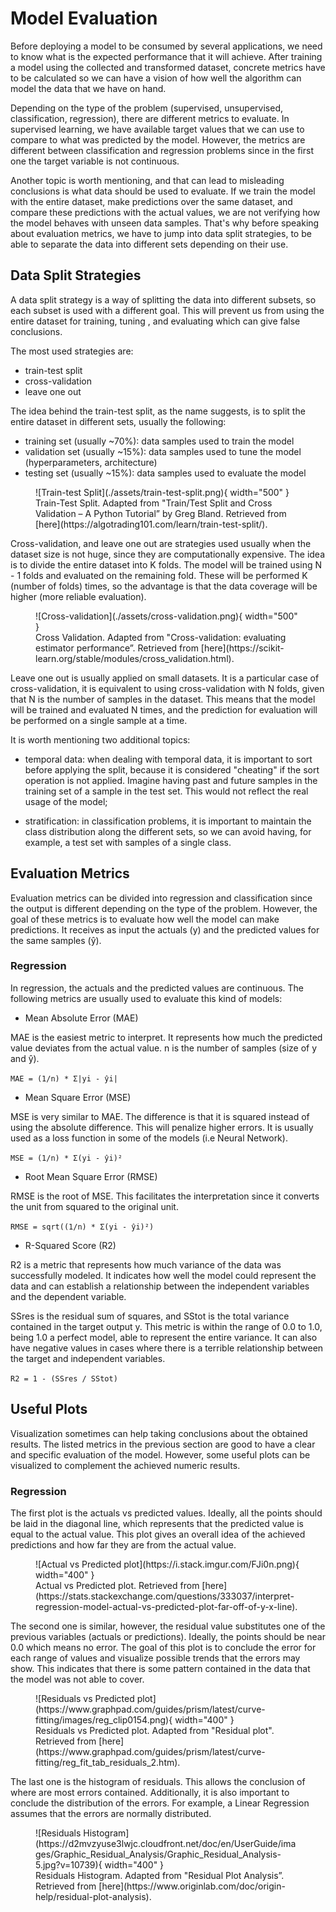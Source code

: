 # Model Evaluation

Before deploying a model to be consumed by several applications,
we need to know what is the expected performance that it will achieve.
After training a model using the collected and transformed dataset,
concrete metrics have to be calculated so we can have a vision of
how well the algorithm can model the data that we have on hand.

Depending on the type of the problem (supervised, unsupervised,
classification, regression), there are different metrics
to evaluate. In supervised learning, we have available target values
that we can use to compare to what was predicted by the model.
However, the metrics are different between classification and regression problems
since in the first one the target variable is not continuous.

Another topic is worth mentioning, and that can lead to misleading
conclusions is what data should be used to evaluate. If we train
the model with the entire dataset, make predictions over the same dataset,
and compare these predictions with the actual values, we are not
verifying how the model behaves with unseen data samples. That's why
before speaking about evaluation metrics, we have to jump into
data split strategies, to be able to separate the data into
different sets depending on their use.

## Data Split Strategies

A data split strategy is a way of splitting the data
into different subsets, so each subset is used with a different goal.
This will prevent us from using the entire dataset for training, tuning
, and evaluating which can give false conclusions.

The most used strategies are:

- train-test split
- cross-validation
- leave one out

The idea behind the train-test split, as the name suggests, is to split
the entire dataset in different sets, usually the following:

- training set (usually ~70%): data samples used to train the model
- validation set (usually ~15%): data samples used to tune the model
  (hyperparameters, architecture)
- testing set (usually ~15%): data samples used to evaluate the model

<figure markdown>
  ![Train-test Split](./assets/train-test-split.png){ width="500" }
    <figcaption>
        Train-Test Split. Adapted from "Train/Test Split and Cross Validation – A Python Tutorial” by Greg Bland. 
        Retrieved from [here](https://algotrading101.com/learn/train-test-split/).
    </figcaption>
</figure>

Cross-validation, and leave one out are strategies used usually when
the dataset size is not huge, since they are computationally expensive.
The idea is to divide the entire dataset into K folds. The model
will be trained using N - 1 folds and evaluated on the remaining fold.
These will be performed K (number of folds) times, so the advantage is that
the data coverage will be higher (more reliable evaluation).

<figure markdown>
  ![Cross-validation](./assets/cross-validation.png){ width="500" }
    <figcaption>
        Cross Validation. Adapted from "Cross-validation: evaluating estimator performance”. 
        Retrieved from [here](https://scikit-learn.org/stable/modules/cross_validation.html).
    </figcaption>
</figure>

Leave one out is usually applied on small datasets. It is a particular case
of cross-validation, it is equivalent to using cross-validation with
N folds, given that N is the number of samples in the dataset.
This means that the model will be trained and evaluated N times,
and the prediction for evaluation will be performed on a single
sample at a time.

It is worth mentioning two additional topics:

- temporal data: when dealing with temporal data, it is
  important to sort before applying the split, because
  it is considered "cheating" if the sort operation
  is not applied. Imagine having past and future samples
  in the training set of a sample in the test set. This
  would not reflect the real usage of the model;

- stratification: in classification problems, it is important
  to maintain the class distribution along the different sets,
  so we can avoid having, for example, a test set with samples
  of a single class.

## Evaluation Metrics

Evaluation metrics can be divided into regression and classification
since the output is different depending on the type of the problem.
However, the goal of these metrics is to evaluate how well the model
can make predictions. It receives as input the actuals (y) and
the predicted values for the same samples (ŷ).

### Regression

In regression, the actuals and the predicted values are continuous.
The following metrics are usually used to evaluate this kind of models:

- Mean Absolute Error (MAE)

MAE is the easiest metric to interpret. It represents how much
the predicted value deviates from the actual value. n is the number
of samples (size of y and ŷ).

`MAE = (1/n) * Σ|yi - ŷi|`

- Mean Square Error (MSE)

MSE is very similar to MAE. The difference is that it is squared instead
of using the absolute difference. This will penalize
higher errors. It is usually used as a loss function in some of the
models (i.e Neural Network).

`MSE = (1/n) * Σ(yi - ŷi)²`

- Root Mean Square Error (RMSE)

RMSE is the root of MSE. This facilitates the interpretation
since it converts the unit from squared to the original unit.

`RMSE = sqrt((1/n) * Σ(yi - ŷi)²)`

- R-Squared Score (R2)

R2 is a metric that represents how much variance of the data
was successfully modeled. It indicates how well the model
could represent the data and can establish a relationship
between the independent variables and the dependent variable.

SSres is the residual sum of squares, and SStot is the
total variance contained in the target output y. This metric is
within the range of 0.0 to 1.0, being 1.0 a perfect model, able to
represent the entire variance. It can also have negative values
in cases where there is a terrible relationship between the
target and independent variables.

`R2 = 1 - (SSres / SStot)`

## Useful Plots

Visualization sometimes can help taking conclusions about the
obtained results. The listed metrics in the previous section
are good to have a clear and specific evaluation of the model.
However, some useful plots can be visualized to
complement the achieved numeric results.

### Regression

The first plot is the actuals vs predicted values.
Ideally, all the points should be laid in the diagonal line,
which represents that the predicted value is equal to the
actual value. This plot gives an overall idea of the
achieved predictions and how far they are from the actual value.

<figure markdown>
  ![Actual vs Predicted plot](https://i.stack.imgur.com/FJi0n.png){ width="400" }
    <figcaption>
        Actual vs Predicted plot. 
        Retrieved from [here](https://stats.stackexchange.com/questions/333037/interpret-regression-model-actual-vs-predicted-plot-far-off-of-y-x-line).
    </figcaption>
</figure>

The second one is similar, however, the residual value
substitutes one of the previous variables (actuals or predictions).
Ideally, the points should be near 0.0 which means no error.
The goal of this plot is to conclude the error for each
range of values and visualize possible trends that the errors
may show. This indicates that there is some pattern contained in
the data that the model was not able to cover.

<figure markdown>
  ![Residuals vs Predicted plot](https://www.graphpad.com/guides/prism/latest/curve-fitting/images/reg_clip0154.png){ width="400" }
    <figcaption>
        Residuals vs Predicted plot. Adapted from "Residual plot".
        Retrieved from [here](https://www.graphpad.com/guides/prism/latest/curve-fitting/reg_fit_tab_residuals_2.htm).
    </figcaption>
</figure>

The last one is the histogram of residuals. This allows the
conclusion of where are most errors contained. Additionally,
it is also important to conclude the distribution of the errors.
For example, a Linear Regression assumes that the errors are normally
distributed.

<figure markdown>
  ![Residuals Histogram](https://d2mvzyuse3lwjc.cloudfront.net/doc/en/UserGuide/images/Graphic_Residual_Analysis/Graphic_Residual_Analysis-5.jpg?v=10739){ width="400" }
    <figcaption>
        Residuals Histogram. Adapted from "Residual Plot Analysis”. 
        Retrieved from [here](https://www.originlab.com/doc/origin-help/residual-plot-analysis).
    </figcaption>
</figure>
